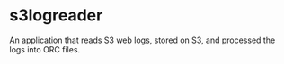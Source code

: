 # s3logreader
An application that reads S3 web logs, stored on S3, and processed the logs into ORC files.
